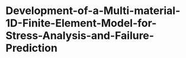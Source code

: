 # Development-of-a-Multi-material-1D-Finite-Element-Model-for-Stress-Analysis-and-Failure-Prediction